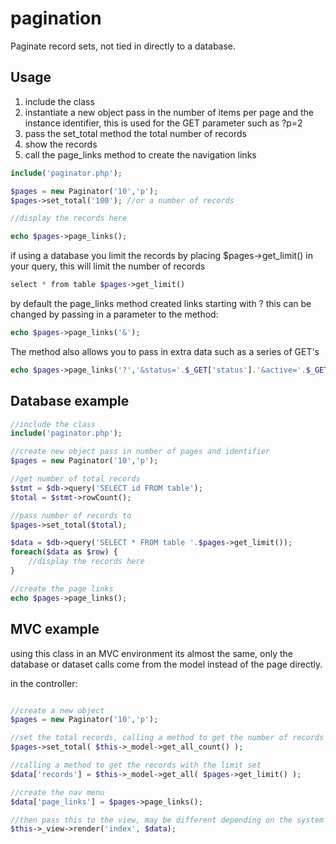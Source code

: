 pagination
==========

Paginate record sets, not tied in directly to a database.

## Usage
1. include the class
2. instantiate a new object pass in the number of items per page and the instance identifier, this is used for the GET parameter such as ?p=2
3. pass the set_total method the total number of records
4. show the records 
5. call the page_links method to create the navigation links

 ````php
 include('paginator.php');
 
 $pages = new Paginator('10','p');
 $pages->set_total('100'); //or a number of records
 
 //display the records here
 
 echo $pages->page_links();
 ````
 if using a database you limit the records by placing $pages->get_limit() in your query, this will limit the number of records
 
 ````php
 select * from table $pages->get_limit()
 ````
 
by default the page_links method created links starting with ? this can be changed by passing in a parameter to the method:

````php
echo $pages->page_links('&');
````

The method also allows you to pass in extra data such as a series of GET's

````php
echo $pages->page_links('?','&status='.$_GET['status'].'&active='.$_GET['active']);
```` 
 
## Database example

````php
//include the class
include('paginator.php');

//create new object pass in number of pages and identifier
$pages = new Paginator('10','p');

//get number of total records
$stmt = $db->query('SELECT id FROM table');
$total = $stmt->rowCount();

//pass number of records to
$pages->set_total($total); 

$data = $db->query('SELECT * FROM table '.$pages->get_limit());
foreach($data as $row) {
    //display the records here
}

//create the page links
echo $pages->page_links();
````

## MVC example

using this class in an MVC environment its almost the same, only the database or dataset calls come from the model instead of the page directly.

in the controller:

````php

//create a new object
$pages = new Paginator('10','p');

//set the total records, calling a method to get the number of records from a model
$pages->set_total( $this->_model->get_all_count() );

//calling a method to get the records with the limit set
$data['records'] = $this->_model->get_all( $pages->get_limit() );

//create the nav menu
$data['page_links'] = $pages->page_links();

//then pass this to the view, may be different depending on the system
$this->_view->render('index', $data);
````
